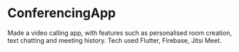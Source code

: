 # ConferencingApp
  Made a video calling app, with features such as personalised room creation, text chatting and meeting history. Tech used Flutter, Firebase, Jitsi Meet.
